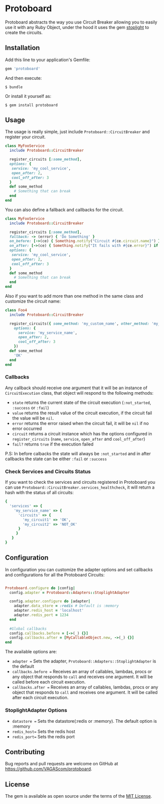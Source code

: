 # Protoboard

Protoboard abstracts the way you use Circuit Breaker allowing you to easily use it with any Ruby Object, under the hood it uses the gem [stoplight](https://github.com/orgsync/stoplight) to create the circuits.


## Installation

Add this line to your application's Gemfile:

```ruby
gem 'protoboard'
```

And then execute:

    $ bundle

Or install it yourself as:

    $ gem install protoboard

## Usage

The usage is really simple, just include `Protoboard::CircuitBreaker` and register your circuit.

```ruby
class MyFooService
  include Protoboard::CircuitBreaker

  register_circuits [:some_method],
  options: {
   service: 'my_cool_service',
   open_after: 2,
   cool_off_after: 3
  }
  def some_method
    # Something that can break
  end
end
```

You can also define a fallback and callbacks for the circuit.

```ruby
class MyFooService
  include Protoboard::CircuitBreaker

  register_circuits [:some_method],
  fallback: -> (error) { 'Do Something' }
  on_before: [->(ce) { Something.notify("Circuit #{ce.circuit.name}") }, ->(_) {}],
  on_after: [->(ce) { Something.notify("It fails with #{ce.error}") if ce.fail? }],
  options: {
   service: 'my_cool_service',
   open_after: 2,
   cool_off_after: 3
  }
  def some_method
    # Something that can break
  end
end
```

Also if you want to add more than one method in the same class and customize the circuit name:

```ruby
class Foo4
  include Protoboard::CircuitBreaker

  register_circuits({ some_method: 'my_custom_name', other_method: 'my_other_custom_name' },
    options: {
      service: 'my_service_name',
      open_after: 2,
      cool_off_after: 3
    })
  def some_method
    'OK'
  end
end
```

### Callbacks

Any callback should receive one argument that it will be an instance of `CircuitExecution` class, that object will respond to the following methods:

* `state` returns the current state of the circuit execution (`:not_started`, `:success` or `:fail`)
* `value` returns the result value of the circuit execution, if the circuit fail the value will be `nil`.
* `error` returns the error raised when the circuit fail, it will be `nil` if no error occurred
* `circuit` returns a circuit instance which has the options configured in `register_circuits` (`name`, `service`, `open_after` and `cool_off_after`)
* `fail?` returns `true` if the execution failed

P.S: In before calbacks the state will always be `:not_started` and in after callbacks the state can be either `:fail` or `:success`

### Check Services and Circuits Status

If you want to check the services and circuits registered in Protoboard you can use `Protoboard::CircuitBreaker.services_healthcheck`, it will return a hash with the status of all circuits:

```ruby
{
  'services' => {
    'my_service_name' => {
      'circuits' => {
        'my_circuit1' => 'OK',
        'my_circuit2' => 'NOT_OK'
      }
     }
   }
}

```


## Configuration

In configuration you can customize the adapter options and set callbacks and configurations for all the Protoboard Circuits:

```ruby

Protoboard.configure do |config|
  config.adapter = Protoboard::Adapters::StoplightAdapter

  config.adapter.configure do |adapter|
    adapter.data_store = :redis # Default is :memory 
    adapter.redis_host = 'localhost'
    adapter.redis_port = 1234
  end
  
  #Global callbacks
  config.callbacks.before = [->(_) {}]
  config.callbacks.after = [MyCallableObject.new, ->(_) {}]
end

```

The available options are:

* `adapter =` Sets the adapter, `Protoboard::Adapters::StoplightAdapter` is the default
* `callbacks.before =` Receives an array of callables, lambdas, procs or any object that responds to `call` and receives one argument. It will be called before each circuit execution.
* `callbacks.after =` Receives an array of callables, lambdas, procs or any object that responds to `call` and receives one argument. It will be called after each circuit execution.

### StoplightAdapter Options

* `datastore =` Sets the datastore(:redis or :memory). The default option is :memory
* `redis_host=` Sets the redis host
* `redis_port=` Sets the redis port

## Contributing

Bug reports and pull requests are welcome on GitHub at https://github.com/VAGAScom/protoboard.

## License

The gem is available as open source under the terms of the [MIT License](https://opensource.org/licenses/MIT).
